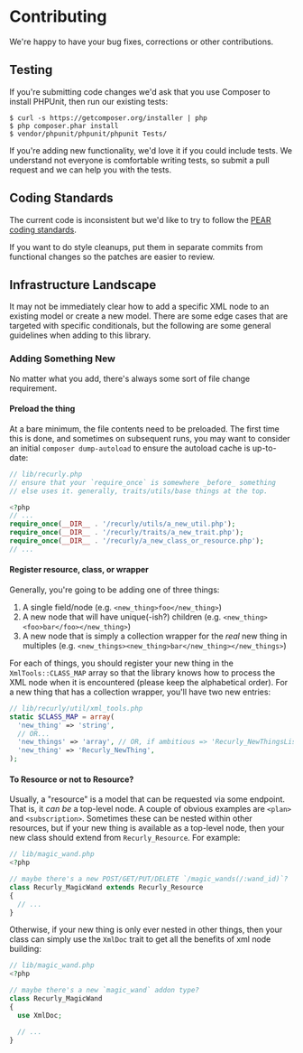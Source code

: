 # Contributing

We're happy to have your bug fixes, corrections or other contributions.

## Testing

If you're submitting code changes we'd ask that you use Composer to install
PHPUnit, then run our existing tests:

```
$ curl -s https://getcomposer.org/installer | php
$ php composer.phar install
$ vendor/phpunit/phpunit/phpunit Tests/
```

If you're adding new functionality, we'd love it if you could include tests. We
understand not everyone is comfortable writing tests, so submit a pull request
and we can help you with the tests.

## Coding Standards

The current code is inconsistent but we'd like to try to follow the [PEAR
coding standards](http://pear.php.net/manual/en/standards.php).

If you want to do style cleanups, put them in separate commits from functional
changes so the patches are easier to review.

## Infrastructure Landscape

It may not be immediately clear how to add a specific XML node to an existing model or create a new model. There are some edge cases that are targeted with specific conditionals, but the following are some general guidelines when adding to this library.


### Adding Something New

No matter what you add, there's always some sort of file change requirement.

#### Preload the thing
At a bare minimum, the file contents need to be preloaded. The first time this is done, and sometimes on subsequent runs, you may want to consider an initial `composer dump-autoload` to ensure the autoload cache is up-to-date:
```php
// lib/recurly.php
// ensure that your `require_once` is somewhere _before_ something
// else uses it. generally, traits/utils/base things at the top.

<?php
// ...
require_once(__DIR__ . '/recurly/utils/a_new_util.php');
require_once(__DIR__ . '/recurly/traits/a_new_trait.php');
require_once(__DIR__ . '/recurly/a_new_class_or_resource.php');
// ...
```

#### Register resource, class, or wrapper

Generally, you're going to be adding one of three things:
1. A single field/node (e.g. `<new_thing>foo</new_thing>`)
2. A new node that will have unique(-ish?) children (e.g. `<new_thing><foo>bar</foo></new_thing>`)
3. A new node that is simply a collection wrapper for the _real_ new thing in multiples (e.g. `<new_things><new_thing>bar</new_thing></new_things>`)

For each of things, you should register your new thing in the `XmlTools::CLASS_MAP` array so that the library knows how to process the XML node when it is encountered (please keep the alphabetical order). For a new thing that has a collection wrapper, you'll have two new entries:
```php
// lib/recurly/util/xml_tools.php
static $CLASS_MAP = array(
  'new_thing' => 'string',
  // OR...
  'new_things' => 'array', // OR, if ambitious => 'Recurly_NewThingsList',
  'new_thing' => 'Recurly_NewThing',
);
```

#### To Resource or not to Resource?

Usually, a "resource" is a model that can be requested via some endpoint. That is, it _can be_ a top-level node. A couple of obvious examples are `<plan>` and `<subscription>`. Sometimes these can be nested within other resources, but if your new thing is available as a top-level node, then your new class should extend from `Recurly_Resource`. For example:
```php
// lib/magic_wand.php
<?php

// maybe there's a new POST/GET/PUT/DELETE `/magic_wands(/:wand_id)`?
class Recurly_MagicWand extends Recurly_Resource
{
  // ...
}
```

Otherwise, if your new thing is only ever nested in other things, then your class can simply use the `XmlDoc` trait to get all the benefits of xml node building:
```php
// lib/magic_wand.php
<?php

// maybe there's a new `magic_wand` addon type?
class Recurly_MagicWand
{
  use XmlDoc;

  // ...
}
```
